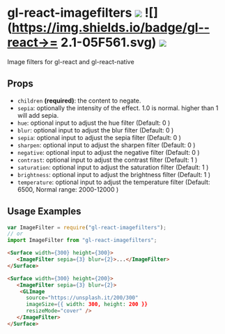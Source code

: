 # gl-react-imagefilters ![](https://img.shields.io/npm/v/gl-react-imagefilters.svg) ![](https://img.shields.io/badge/gl--react->= 2.1-05F561.svg) ![](https://img.shields.io/badge/gl--react-dom%20%7C%20native-f90.svg)
Image filters for gl-react and gl-react-native

## Props

- `children` **(required)**: the content to negate.
- `sepia`: optionally the intensity of the effect. 1.0 is normal. higher than 1 will add sepia.
- `hue`: optional input to adjust the hue filter (Default: 0 )
- `blur`: optional input to adjust the blur filter (Default: 0 )
- `sepia`: optional input to adjust the sepia filter (Default: 0 )
- `sharpen`: optional input to adjust the sharpen filter (Default: 0 )
- `negative`: optional input to adjust the negative filter (Default: 0 )
- `contrast`: optional input to adjust the contrast filter (Default: 1 )
- `saturation`: optional input to adjust the saturation filter (Default: 1 )
- `brightness`: optional input to adjust the brightness filter (Default: 1 )
- `temperature`: optional input to adjust the temperature filter (Default: 6500, Normal range: 2000-12000 )

## Usage Examples

```js
var ImageFilter = require("gl-react-imagefilters");
// or
import ImageFilter from "gl-react-imagefilters";
```

```html
<Surface width={300} height={300}>
   <ImageFilter sepia={3} blur={2}>...</ImageFilter>
</Surface>
```

```html
<Surface width={300} height={200}>
   <ImageFilter sepia={3} blur={2}>
    <GLImage
      source="https://unsplash.it/200/300"
      imageSize={{ width: 300, height: 200 }}
      resizeMode="cover" />
   </ImageFilter>
</Surface>
```
